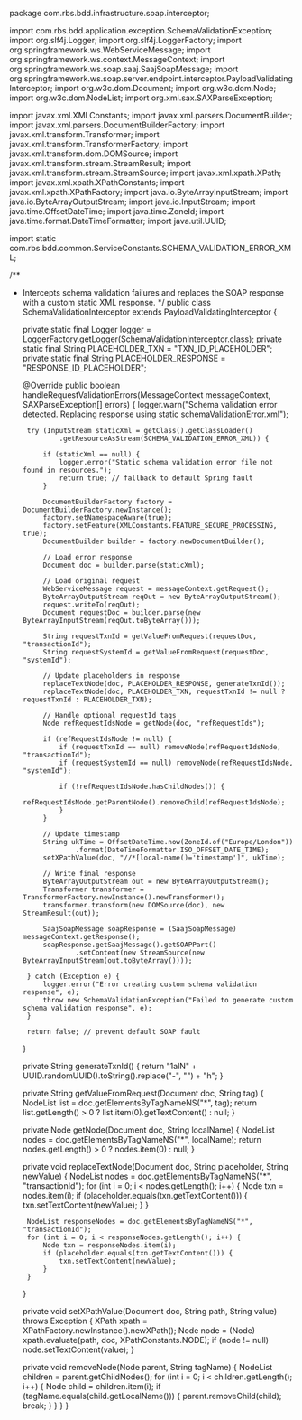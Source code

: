 package com.rbs.bdd.infrastructure.soap.interceptor;

import com.rbs.bdd.application.exception.SchemaValidationException;
import org.slf4j.Logger;
import org.slf4j.LoggerFactory;
import org.springframework.ws.WebServiceMessage;
import org.springframework.ws.context.MessageContext;
import org.springframework.ws.soap.saaj.SaajSoapMessage;
import org.springframework.ws.soap.server.endpoint.interceptor.PayloadValidatingInterceptor;
import org.w3c.dom.Document;
import org.w3c.dom.Node;
import org.w3c.dom.NodeList;
import org.xml.sax.SAXParseException;

import javax.xml.XMLConstants;
import javax.xml.parsers.DocumentBuilder;
import javax.xml.parsers.DocumentBuilderFactory;
import javax.xml.transform.Transformer;
import javax.xml.transform.TransformerFactory;
import javax.xml.transform.dom.DOMSource;
import javax.xml.transform.stream.StreamResult;
import javax.xml.transform.stream.StreamSource;
import javax.xml.xpath.XPath;
import javax.xml.xpath.XPathConstants;
import javax.xml.xpath.XPathFactory;
import java.io.ByteArrayInputStream;
import java.io.ByteArrayOutputStream;
import java.io.InputStream;
import java.time.OffsetDateTime;
import java.time.ZoneId;
import java.time.format.DateTimeFormatter;
import java.util.UUID;

import static com.rbs.bdd.common.ServiceConstants.SCHEMA_VALIDATION_ERROR_XML;

/**
 * Intercepts schema validation failures and replaces the SOAP response with a custom static XML response.
 */
public class SchemaValidationInterceptor extends PayloadValidatingInterceptor {

    private static final Logger logger = LoggerFactory.getLogger(SchemaValidationInterceptor.class);
    private static final String PLACEHOLDER_TXN = "TXN_ID_PLACEHOLDER";
    private static final String PLACEHOLDER_RESPONSE = "RESPONSE_ID_PLACEHOLDER";

    @Override
    public boolean handleRequestValidationErrors(MessageContext messageContext, SAXParseException[] errors) {
        logger.warn("Schema validation error detected. Replacing response using static schemaValidationError.xml");

        try (InputStream staticXml = getClass().getClassLoader()
                .getResourceAsStream(SCHEMA_VALIDATION_ERROR_XML)) {

            if (staticXml == null) {
                logger.error("Static schema validation error file not found in resources.");
                return true; // fallback to default Spring fault
            }

            DocumentBuilderFactory factory = DocumentBuilderFactory.newInstance();
            factory.setNamespaceAware(true);
            factory.setFeature(XMLConstants.FEATURE_SECURE_PROCESSING, true);
            DocumentBuilder builder = factory.newDocumentBuilder();

            // Load error response
            Document doc = builder.parse(staticXml);

            // Load original request
            WebServiceMessage request = messageContext.getRequest();
            ByteArrayOutputStream reqOut = new ByteArrayOutputStream();
            request.writeTo(reqOut);
            Document requestDoc = builder.parse(new ByteArrayInputStream(reqOut.toByteArray()));

            String requestTxnId = getValueFromRequest(requestDoc, "transactionId");
            String requestSystemId = getValueFromRequest(requestDoc, "systemId");

            // Update placeholders in response
            replaceTextNode(doc, PLACEHOLDER_RESPONSE, generateTxnId());
            replaceTextNode(doc, PLACEHOLDER_TXN, requestTxnId != null ? requestTxnId : PLACEHOLDER_TXN);

            // Handle optional requestId tags
            Node refRequestIdsNode = getNode(doc, "refRequestIds");

            if (refRequestIdsNode != null) {
                if (requestTxnId == null) removeNode(refRequestIdsNode, "transactionId");
                if (requestSystemId == null) removeNode(refRequestIdsNode, "systemId");

                if (!refRequestIdsNode.hasChildNodes()) {
                    refRequestIdsNode.getParentNode().removeChild(refRequestIdsNode);
                }
            }

            // Update timestamp
            String ukTime = OffsetDateTime.now(ZoneId.of("Europe/London"))
                    .format(DateTimeFormatter.ISO_OFFSET_DATE_TIME);
            setXPathValue(doc, "//*[local-name()='timestamp']", ukTime);

            // Write final response
            ByteArrayOutputStream out = new ByteArrayOutputStream();
            Transformer transformer = TransformerFactory.newInstance().newTransformer();
            transformer.transform(new DOMSource(doc), new StreamResult(out));

            SaajSoapMessage soapResponse = (SaajSoapMessage) messageContext.getResponse();
            soapResponse.getSaajMessage().getSOAPPart()
                    .setContent(new StreamSource(new ByteArrayInputStream(out.toByteArray())));

        } catch (Exception e) {
            logger.error("Error creating custom schema validation response", e);
            throw new SchemaValidationException("Failed to generate custom schema validation response", e);
        }

        return false; // prevent default SOAP fault
    }

    private String generateTxnId() {
        return "1alN" + UUID.randomUUID().toString().replace("-", "") + "h";
    }

    private String getValueFromRequest(Document doc, String tag) {
        NodeList list = doc.getElementsByTagNameNS("*", tag);
        return list.getLength() > 0 ? list.item(0).getTextContent() : null;
    }

    private Node getNode(Document doc, String localName) {
        NodeList nodes = doc.getElementsByTagNameNS("*", localName);
        return nodes.getLength() > 0 ? nodes.item(0) : null;
    }

    private void replaceTextNode(Document doc, String placeholder, String newValue) {
        NodeList nodes = doc.getElementsByTagNameNS("*", "transactionId");
        for (int i = 0; i < nodes.getLength(); i++) {
            Node txn = nodes.item(i);
            if (placeholder.equals(txn.getTextContent())) {
                txn.setTextContent(newValue);
            }
        }

        NodeList responseNodes = doc.getElementsByTagNameNS("*", "transactionId");
        for (int i = 0; i < responseNodes.getLength(); i++) {
            Node txn = responseNodes.item(i);
            if (placeholder.equals(txn.getTextContent())) {
                txn.setTextContent(newValue);
            }
        }
    }

    private void setXPathValue(Document doc, String path, String value) throws Exception {
        XPath xpath = XPathFactory.newInstance().newXPath();
        Node node = (Node) xpath.evaluate(path, doc, XPathConstants.NODE);
        if (node != null) node.setTextContent(value);
    }

    private void removeNode(Node parent, String tagName) {
        NodeList children = parent.getChildNodes();
        for (int i = 0; i < children.getLength(); i++) {
            Node child = children.item(i);
            if (tagName.equals(child.getLocalName())) {
                parent.removeChild(child);
                break;
            }
        }
    }
}
